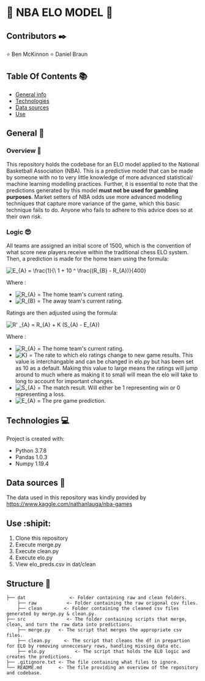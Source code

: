 # :basketball: **NBA ELO MODEL** :basketball:

## **Contributors** :black_nib:
:star: Ben McKinnon
:star: Daniel Braun

## **Table Of Contents** :books:
* [General info](#general-info)
* [Technologies](#technologies)
* [Data sources](#data-sources)
* [Use](#use)

## **General** :page_with_curl:
### Overview :speech_balloon:

This repository holds the codebase for an ELO model applied to the National Basketball Association (NBA). This is a predictive model that can be made by someone with no to very little knowledge of more advanced statistical/ machine learning modelling practices. Further, it is essential to note that the predictions generated by this model **must not be used for gambling purposes**. Market setters of NBA odds use more advanced modelling techniques that capture more variance of the game, which this basic technique fails to do. Anyone who fails to adhere to this advice does so at their own risk.

### Logic :sunglasses:
All teams are assigned an initial score of 1500, which is the convention of what score new players receive within the traditional chess ELO system. Then, a prediction is made for the home team using the formula: 

<img src="https://latex.codecogs.com/svg.image?&space;E_{A}&space;=&space;&space;\frac{1}{\&space;1&space;&plus;&space;10&space;^&space;\frac{(R_{B}&space;-&space;R_{A})}{400}&space;" title=" E_{A} = \frac{1}{\ 1 + 10 ^ \frac{(R_{B} - R_{A})}{400} " />

Where :
* <img src="https://latex.codecogs.com/svg.image?&space;R_{A}" title=" R_{A}" /> = The home team's current rating.
* <img src="https://latex.codecogs.com/svg.image?&space;R_{B}" title=" R_{B}" /> = The away team's current rating.

Ratings are then adjusted using the formula:

<img src="https://latex.codecogs.com/svg.image?&space;R'&space;_{A}&space;=&space;&space;R_{A}&space;&plus;&space;K&space;(S_{A}&space;-&space;E_{A})" title=" R' _{A} = R_{A} + K (S_{A} - E_{A})" />

Where :
* <img src="https://latex.codecogs.com/svg.image?&space;R_{A}" title=" R_{A}" /> = The home team's current rating.
* <img src="https://latex.codecogs.com/svg.image?&space;{K}" title="K}" /> = The rate to which elo ratings change to new game results. This value is interchangable and can be changed in elo.py but has been set as 10 as a default. Making this value to large means the ratings will jump around to much where as making it to small will mean the elo will take to long to account for important changes.
* <img src="https://latex.codecogs.com/svg.image?&space;S_{A}" title=" S_{A}" /> = The match result. Will either be 1 representing win or 0 representing a loss.
* <img src="https://latex.codecogs.com/svg.image?&space;E_{A}" title=" E_{A}" /> = The pre game prediction.

## **Technologies** :computer: 
Project is created with:
  * Python 3.7.8
  * Pandas 1.0.3
  * Numpy 1.19.4

## **Data sources** :open_file_folder:
The data used in this repository was kindly provided by https://www.kaggle.com/nathanlauga/nba-games

## Use :shipit:
1. Clone this repository
2. Execute merge.py
3. Execute clean.py
4. Execute elo.py
5. View elo_preds.csv in dat/clean

## Structure :microscope:
    ├── dat   		       <- Folder containing raw and clean folders.
        ├── raw		      <- Folder containing the raw origonal csv files.
        ├── clean    	 <- Folder containing the cleaned csv files generated by merge.py & clean.py.
    ├── src    		      <- The folder containing scripts that merge, clean, and turn the raw data into predictions.
        ├── merge.py   <- The script that merges the appropriate csv files.
        ├── clean.py 	 <- The script that cleans the df in prepartion for ELO by removing unneccesary rows, handling missing data etc.
        ├── elo.py  		 <- The script that holds the ELO logic and creates the predictions.
    ├── .gitignore.txt <- The file containing what files to ignore.
    └── README.md      <- The file providing an overview of the repository and codebase.

